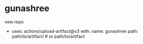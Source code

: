 # gunashree
new repo
- uses: actions/upload-artifact@v3
  with:
    name: gunashree
    path: path/to/artifact/ # or path/to/artifact
